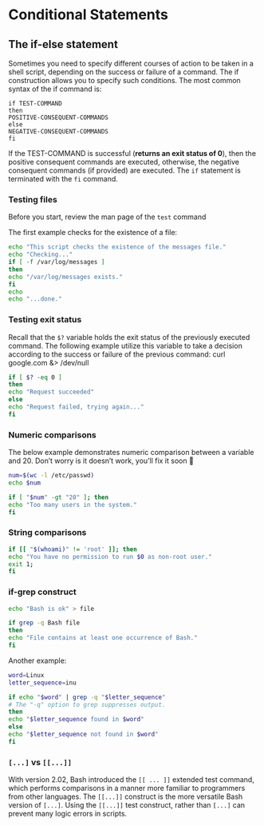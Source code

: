 # Conditional Statements

## The if-else statement

Sometimes you need to specify different courses of action to be taken in a shell script, depending on the success or failure of a command. The if construction allows you to specify such conditions.
The most common syntax of the if command is:

```text
if TEST-COMMAND
then
POSITIVE-CONSEQUENT-COMMANDS
else
NEGATIVE-CONSEQUENT-COMMANDS
fi
```

If the TEST-COMMAND is successful (**returns an exit status of 0**), then the positive consequent commands are executed, otherwise, the negative consequent commands (if provided) are executed.
The `if` statement is terminated with the `fi` command.

### Testing files

Before you start, review the man page of the `test` command

The first example checks for the existence of a file:

```bash
echo "This script checks the existence of the messages file."
echo "Checking..."
if [ -f /var/log/messages ]
then
echo "/var/log/messages exists."
fi
echo
echo "...done."
```

### Testing exit status

Recall that the `$?` variable holds the exit status of the previously executed command. The following example utilize this variable to take a decision according to the success or failure of the previous command:
curl google.com &> /dev/null

```bash
if [ $? -eq 0 ]
then
echo "Request succeeded"
else
echo "Request failed, trying again..."
fi
```

### Numeric comparisons

The below example demonstrates numeric comparison between a variable and 20. Don’t worry is it doesn’t work, you’ll fix it soon 🙂

```bash
num=$(wc -l /etc/passwd)
echo $num

if [ "$num" -gt "20" ]; then
echo "Too many users in the system."
fi
```

### String comparisons

```bash
if [[ "$(whoami)" != 'root' ]]; then
echo "You have no permission to run $0 as non-root user."
exit 1;
fi
```

### if-grep construct

```bash
echo "Bash is ok" > file

if grep -q Bash file
then
echo "File contains at least one occurrence of Bash."
fi
```

Another example:

```bash
word=Linux
letter_sequence=inu

if echo "$word" | grep -q "$letter_sequence"
# The "-q" option to grep suppresses output.
then
echo "$letter_sequence found in $word"
else
echo "$letter_sequence not found in $word"
fi
```

### `[...]` vs `[[...]]`

With version 2.02, Bash introduced the `[[ ... ]]` extended test command, which performs comparisons in a manner more familiar to programmers from other languages. The `[[...]]` construct is the more versatile Bash version of `[...]`. Using the `[[...]]` test construct, rather than `[...]` can prevent many logic errors in scripts.

